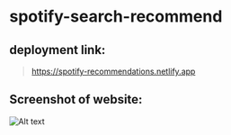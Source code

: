 # spotify-search-recommend
## deployment link:
> https://spotify-recommendations.netlify.app

## Screenshot of website:
![Alt text](img/screenshot.png?raw=true "Title")

